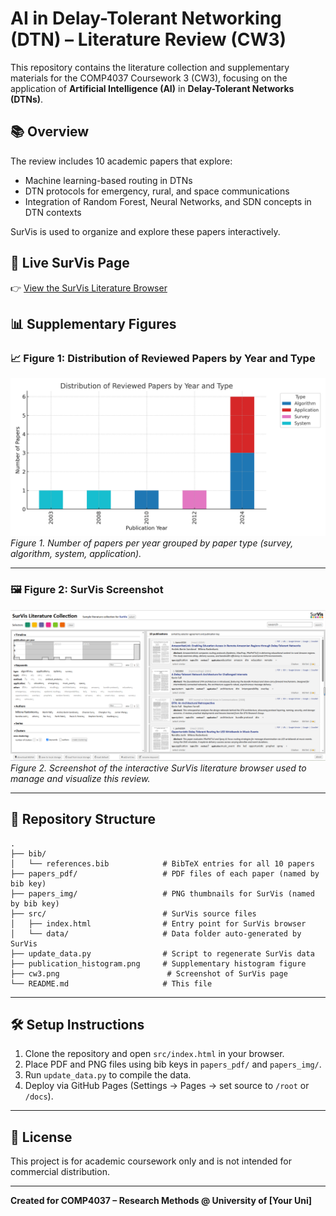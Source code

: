 # AI in Delay-Tolerant Networking (DTN) – Literature Review (CW3)

This repository contains the literature collection and supplementary materials for the COMP4037 Coursework 3 (CW3), focusing on the application of **Artificial Intelligence (AI)** in **Delay-Tolerant Networks (DTNs)**.

## 📚 Overview

The review includes 10 academic papers that explore:

- Machine learning-based routing in DTNs
- DTN protocols for emergency, rural, and space communications
- Integration of Random Forest, Neural Networks, and SDN concepts in DTN contexts

SurVis is used to organize and explore these papers interactively.

## 🔗 Live SurVis Page

👉 [View the SurVis Literature Browser](https://github.com/Axt0n0416/COMP4037cw3)  

## 📊 Supplementary Figures

### 📈 Figure 1: Distribution of Reviewed Papers by Year and Type

![Figure 1 – Publication Histogram](publication_histogram.png)  
*Figure 1. Number of papers per year grouped by paper type (survey, algorithm, system, application).*

---

### 🖼️ Figure 2: SurVis Screenshot

![Figure 2 – SurVis Screenshot](cw3.png)  
*Figure 2. Screenshot of the interactive SurVis literature browser used to manage and visualize this review.*

---

## 📁 Repository Structure

```
.
├── bib/
│   └── references.bib            # BibTeX entries for all 10 papers
├── papers_pdf/                   # PDF files of each paper (named by bib key)
├── papers_img/                   # PNG thumbnails for SurVis (named by bib key)
├── src/                          # SurVis source files
│   ├── index.html                # Entry point for SurVis browser
│   └── data/                     # Data folder auto-generated by SurVis
├── update_data.py                # Script to regenerate SurVis data
├── publication_histogram.png     # Supplementary histogram figure
├── cw3.png                        # Screenshot of SurVis page
└── README.md                     # This file
```

---

## 🛠️ Setup Instructions

1. Clone the repository and open `src/index.html` in your browser.
2. Place PDF and PNG files using bib keys in `papers_pdf/` and `papers_img/`.
3. Run `update_data.py` to compile the data.
4. Deploy via GitHub Pages (Settings → Pages → set source to `/root` or `/docs`).

---

## 📑 License

This project is for academic coursework only and is not intended for commercial distribution.

---

**Created for COMP4037 – Research Methods @ University of [Your Uni]**
